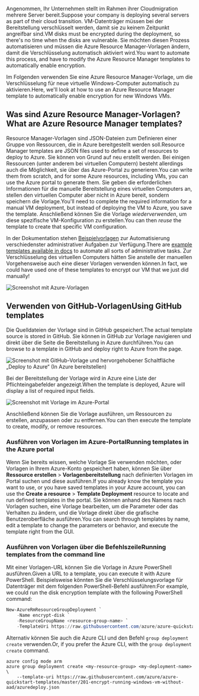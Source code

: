 <span data-ttu-id="70eed-101">Angenommen, Ihr Unternehmen stellt im Rahmen ihrer Cloudmigration mehrere Server bereit.</span><span class="sxs-lookup"><span data-stu-id="70eed-101">Suppose your company is deploying several servers as part of their cloud transition.</span></span> <span data-ttu-id="70eed-102">VM-Datenträger müssen bei der Bereitstellung verschlüsselt werden, damit sie zu keinem Zeitpunkt angreifbar sind.</span><span class="sxs-lookup"><span data-stu-id="70eed-102">VM disks must be encrypted during the deployment, so there's no time when the disks are vulnerable.</span></span> <span data-ttu-id="70eed-103">Sie möchten diesen Prozess automatisieren und müssen die Azure Resource Manager-Vorlagen ändern, damit die Verschlüsselung automatisch aktiviert wird.</span><span class="sxs-lookup"><span data-stu-id="70eed-103">You want to automate this process, and have to modify the Azure Resource Manager templates to automatically enable encryption.</span></span>

<span data-ttu-id="70eed-104">Im Folgenden verwenden Sie eine Azure Resource Manager-Vorlage, um die Verschlüsselung für neue virtuelle Windows-Computer automatisch zu aktivieren.</span><span class="sxs-lookup"><span data-stu-id="70eed-104">Here, we'll look at how to use an Azure Resource Manager template to automatically enable encryption for new Windows VMs.</span></span>

## <a name="what-are-azure-resource-manager-templates"></a><span data-ttu-id="70eed-105">Was sind Azure Resource Manager-Vorlagen?</span><span class="sxs-lookup"><span data-stu-id="70eed-105">What are Azure Resource Manager templates?</span></span>

<span data-ttu-id="70eed-106">Resource Manager-Vorlagen sind JSON-Dateien zum Definieren einer Gruppe von Ressourcen, die in Azure bereitgestellt werden soll.</span><span class="sxs-lookup"><span data-stu-id="70eed-106">Resource Manager templates are JSON files used to define a set of resources to deploy to Azure.</span></span> <span data-ttu-id="70eed-107">Sie können von Grund auf neu erstellt werden. Bei einigen Ressourcen (unter anderem bei virtuellen Computern) besteht allerdings auch die Möglichkeit, sie über das Azure-Portal zu generieren.</span><span class="sxs-lookup"><span data-stu-id="70eed-107">You can write them from scratch, and for some Azure resources, including VMs, you can use the Azure portal to generate them.</span></span> <span data-ttu-id="70eed-108">Sie geben die erforderlichen Informationen für die manuelle Bereitstellung eines virtuellen Computers an, stellen den virtuellen Computer aber nicht in Azure bereit, sondern speichern die Vorlage.</span><span class="sxs-lookup"><span data-stu-id="70eed-108">You'll need to complete the required information for a manual VM deployment, but instead of deploying the VM to Azure, you save the template.</span></span> <span data-ttu-id="70eed-109">Anschließend können Sie die Vorlage _wiederverwenden_, um diese spezifische VM-Konfiguration zu erstellen.</span><span class="sxs-lookup"><span data-stu-id="70eed-109">You can then _reuse_ the template to create that specific VM configuration.</span></span>

<span data-ttu-id="70eed-110">In der Dokumentation stehen [Beispielvorlagen](https://azure.microsoft.com/resources/templates) zur Automatisierung verschiedenster administrativer Aufgaben zur Verfügung.</span><span class="sxs-lookup"><span data-stu-id="70eed-110">There are [example templates available in docs](https://azure.microsoft.com/resources/templates) to automate all sorts of administrative tasks.</span></span> <span data-ttu-id="70eed-111">Zur Verschlüsselung des virtuellen Computers hätten Sie anstelle der manuellen Vorgehensweise auch eine dieser Vorlagen verwenden können.</span><span class="sxs-lookup"><span data-stu-id="70eed-111">In fact, we could have used one of these templates to encrypt our VM that we just did manually!</span></span>

![Screenshot mit Azure-Vorlagen](../media/5-browse-templates.png)

## <a name="using-github-templates"></a><span data-ttu-id="70eed-113">Verwenden von GitHub-Vorlagen</span><span class="sxs-lookup"><span data-stu-id="70eed-113">Using GitHub templates</span></span>

<span data-ttu-id="70eed-114">Die Quelldateien der Vorlage sind in GitHub gespeichert.</span><span class="sxs-lookup"><span data-stu-id="70eed-114">The actual template source is stored in GitHub.</span></span> <span data-ttu-id="70eed-115">Sie können in GitHub zur Vorlage navigieren und direkt über die Seite die Bereitstellung in Azure durchführen.</span><span class="sxs-lookup"><span data-stu-id="70eed-115">You can browse to a template in GitHub and deploy right to Azure from the page.</span></span>

![Screenshot mit GitHub-Vorlage und hervorgehobener Schaltfläche „Deploy to Azure“ (In Azure bereitstellen)](../media/5-deploy-from-github.png)

<span data-ttu-id="70eed-117">Bei der Bereitstellung der Vorlage wird in Azure eine Liste der Pflichteingabefelder angezeigt.</span><span class="sxs-lookup"><span data-stu-id="70eed-117">When the template is deployed, Azure will display a list of required input fields.</span></span>

![Screenshot mit Vorlage im Azure-Portal](../media/5-fill-in-template.png)

<span data-ttu-id="70eed-119">Anschließend können Sie die Vorlage ausführen, um Ressourcen zu erstellen, anzupassen oder zu entfernen.</span><span class="sxs-lookup"><span data-stu-id="70eed-119">You can then execute the template to create, modify, or remove resources.</span></span>

### <a name="running-templates-in-the-azure-portal"></a><span data-ttu-id="70eed-120">Ausführen von Vorlagen im Azure-Portal</span><span class="sxs-lookup"><span data-stu-id="70eed-120">Running templates in the Azure portal</span></span>

<span data-ttu-id="70eed-121">Wenn Sie bereits wissen, welche Vorlage Sie verwenden möchten, oder Vorlagen in Ihrem Azure-Konto gespeichert haben, können Sie über **Ressource erstellen** > **Vorlagenbereitstellung** nach definierten Vorlagen im Portal suchen und diese ausführen.</span><span class="sxs-lookup"><span data-stu-id="70eed-121">If you already know the template you want to use, or you have saved templates in your Azure account, you can use the **Create a resource** > **Template Deployment** resource to locate and run defined templates in the portal.</span></span> <span data-ttu-id="70eed-122">Sie können anhand des Namens nach Vorlagen suchen, eine Vorlage bearbeiten, um die Parameter oder das Verhalten zu ändern, und die Vorlage direkt über die grafische Benutzeroberfläche ausführen.</span><span class="sxs-lookup"><span data-stu-id="70eed-122">You can search through templates by name, edit a template to change the parameters or behavior, and execute the template right from the GUI.</span></span>

### <a name="running-templates-from-the-command-line"></a><span data-ttu-id="70eed-123">Ausführen von Vorlagen über die Befehlszeile</span><span class="sxs-lookup"><span data-stu-id="70eed-123">Running templates from the command line</span></span>

<span data-ttu-id="70eed-124">Mit einer Vorlagen-URL können Sie die Vorlage in Azure PowerShell ausführen.</span><span class="sxs-lookup"><span data-stu-id="70eed-124">Given a URL to a template, you can execute it with Azure PowerShell.</span></span> <span data-ttu-id="70eed-125">Beispielsweise könnten Sie die Verschlüsselungsvorlage für Datenträger mit dem folgenden PowerShell-Befehl ausführen:</span><span class="sxs-lookup"><span data-stu-id="70eed-125">For example, we could run the disk encryption template with the following PowerShell command:</span></span>

```powershell
New-AzureRmResourceGroupDeployment `
    -Name encrypt-disk `
    -ResourceGroupName <resource-group-name> `
    -TemplateUri https://raw.githubusercontent.com/azure/azure-quickstart-templates/master/201-encrypt-running-windows-vm-without-aad/azuredeploy.json
```

<span data-ttu-id="70eed-126">Alternativ können Sie auch die Azure CLI und den Befehl `group deployment create` verwenden.</span><span class="sxs-lookup"><span data-stu-id="70eed-126">Or, if you prefer the Azure CLI, with the `group deployment create` command.</span></span>

```azurecli
azure config mode arm
azure group deployment create <my-resource-group> <my-deployment-name> \ 
    --template-uri https://raw.githubusercontent.com/azure/azure-quickstart-templates/master/201-encrypt-running-windows-vm-without-aad/azuredeploy.json
```

